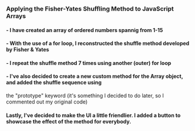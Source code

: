 ### Applying the Fisher-Yates Shuffling Method to JavaScript Arrays

#### - I have created an array of ordered numbers spannig from 1-15
#### - With the use of a for loop, I reconstructed the shuffle method developed by Fisher & Yates
#### - I repeat the shuffle method 7 times using another (outer) for loop
#### - I've also decided to create a new custom method for the Array object, and added the shuffle sequence using 
the "prototype" keyword (it's something I decided to do later, so I commented out my original code)
#### Lastly, I've decided to make the UI a little friendlier. I added a button to showcase the effect of the method for everybody.